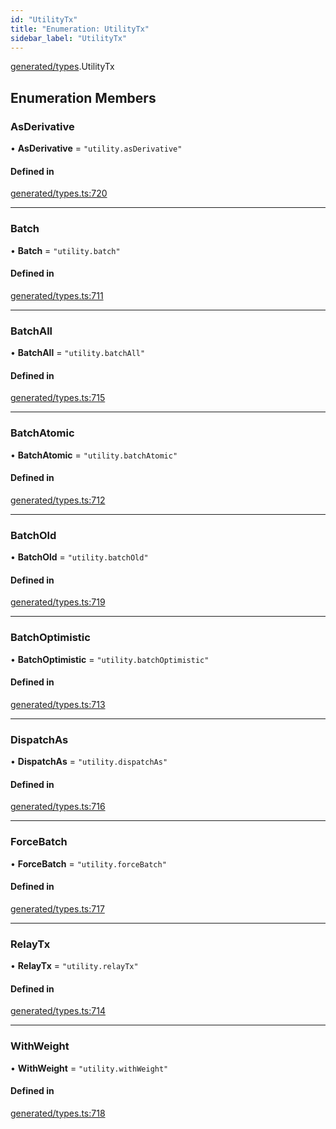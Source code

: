 ```yaml
---
id: "UtilityTx"
title: "Enumeration: UtilityTx"
sidebar_label: "UtilityTx"
---
```


[generated/types](../../../../modules/Generated/Types/Types.md).UtilityTx

## Enumeration Members

### AsDerivative

• **AsDerivative** = ``"utility.asDerivative"``

#### Defined in

[generated/types.ts:720](https://github.com/PolymeshAssociation/polymesh-sdk/blob/fe2e6dd1d/src/generated/types.ts#L720)

___

### Batch

• **Batch** = ``"utility.batch"``

#### Defined in

[generated/types.ts:711](https://github.com/PolymeshAssociation/polymesh-sdk/blob/fe2e6dd1d/src/generated/types.ts#L711)

___

### BatchAll

• **BatchAll** = ``"utility.batchAll"``

#### Defined in

[generated/types.ts:715](https://github.com/PolymeshAssociation/polymesh-sdk/blob/fe2e6dd1d/src/generated/types.ts#L715)

___

### BatchAtomic

• **BatchAtomic** = ``"utility.batchAtomic"``

#### Defined in

[generated/types.ts:712](https://github.com/PolymeshAssociation/polymesh-sdk/blob/fe2e6dd1d/src/generated/types.ts#L712)

___

### BatchOld

• **BatchOld** = ``"utility.batchOld"``

#### Defined in

[generated/types.ts:719](https://github.com/PolymeshAssociation/polymesh-sdk/blob/fe2e6dd1d/src/generated/types.ts#L719)

___

### BatchOptimistic

• **BatchOptimistic** = ``"utility.batchOptimistic"``

#### Defined in

[generated/types.ts:713](https://github.com/PolymeshAssociation/polymesh-sdk/blob/fe2e6dd1d/src/generated/types.ts#L713)

___

### DispatchAs

• **DispatchAs** = ``"utility.dispatchAs"``

#### Defined in

[generated/types.ts:716](https://github.com/PolymeshAssociation/polymesh-sdk/blob/fe2e6dd1d/src/generated/types.ts#L716)

___

### ForceBatch

• **ForceBatch** = ``"utility.forceBatch"``

#### Defined in

[generated/types.ts:717](https://github.com/PolymeshAssociation/polymesh-sdk/blob/fe2e6dd1d/src/generated/types.ts#L717)

___

### RelayTx

• **RelayTx** = ``"utility.relayTx"``

#### Defined in

[generated/types.ts:714](https://github.com/PolymeshAssociation/polymesh-sdk/blob/fe2e6dd1d/src/generated/types.ts#L714)

___

### WithWeight

• **WithWeight** = ``"utility.withWeight"``

#### Defined in

[generated/types.ts:718](https://github.com/PolymeshAssociation/polymesh-sdk/blob/fe2e6dd1d/src/generated/types.ts#L718)
